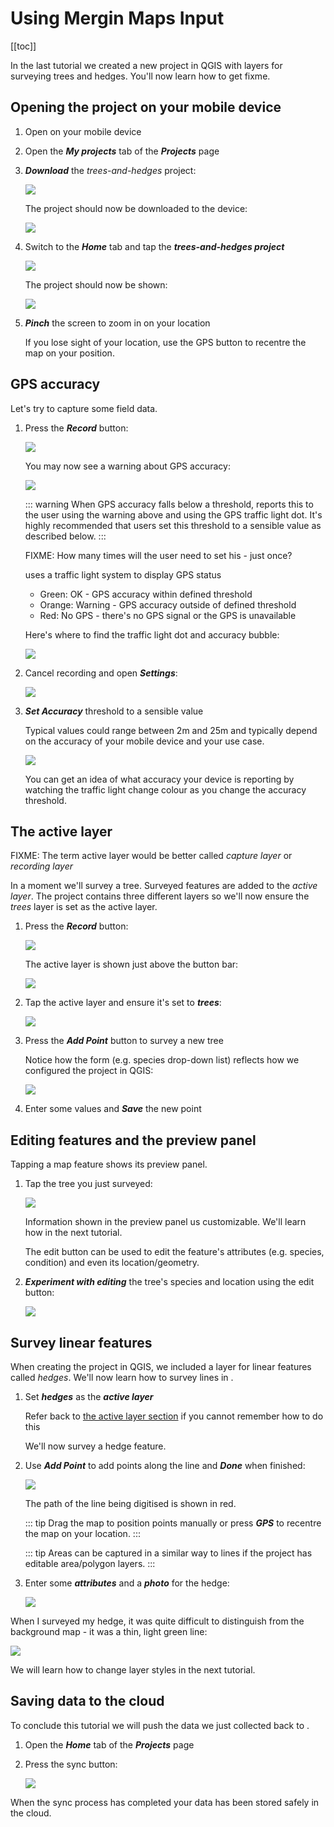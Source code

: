 # Using Mergin Maps Input

[[toc]]

In the last tutorial we created a new <MainPlatformName /> project in QGIS with layers for surveying trees and hedges. You'll now learn how to get fixme.


## Opening the project on your mobile device 

1. Open <MobileAppName /> on your mobile device
2. Open the ***My projects*** tab of the ***Projects*** page
3. ***Download*** the *trees-and-hedges* project:

	![](./merginmaps-mobile-download-my-project.jpg)

	The project should now be downloaded to the device:

	![](./merginmaps-mobile-project-downloading.jpg)

4. Switch to the ***Home*** tab and tap the ***trees-and-hedges project***

	![](./merginmaps-mobile-open-project.jpg)

	The project should now be shown:

	![](./merginmaps-mobile-project-opened.jpg)

5. ***Pinch*** the screen to zoom in on your location

	If you lose sight of your location, use the GPS button to recentre the map on your position.


## GPS accuracy

Let's try to capture some field data.

1. Press the ***Record*** button:

	![](./merginmaps-mobile-record-button.jpg)

	You may now see a warning about GPS accuracy:

	![](./merginmaps-mobile-gps-accuracy-warning.jpg)

	::: warning
	When GPS accuracy falls below a threshold, <MobileAppName /> reports this to the user using the warning above and using the GPS traffic light dot. It's highly recommended that users set this threshold to a sensible value as described below.
	:::

	FIXME: How many times will the user need to set his - just once?

	<MobileAppName /> uses a traffic light system to display GPS status

	* Green: OK - GPS accuracy within defined threshold
	* Orange: Warning - GPS accuracy outside of defined threshold
	* Red: No GPS - there's no GPS signal or the GPS is unavailable

	Here's where to find the traffic light dot and accuracy bubble:

	![](./merginmaps-mobile-accuracy-spot-and-bubble.jpg)

2. Cancel recording and open ***Settings***:

	![](./merginmaps-mobile-open-settings.jpg)

3. ***Set Accuracy*** threshold to a sensible value

	Typical values could range between 2m and 25m and typically depend on the accuracy of your mobile device and your use case.

	![](./merginmaps-mobile-setting-accuracy-threshold.jpg)

	You can get an idea of what accuracy your device is reporting by watching the traffic light change colour as you change the accuracy threshold.


## The active layer

FIXME: The term active layer would be better called *capture layer* or *recording layer*

In a moment we'll survey a tree. Surveyed features are added to the *active layer*. The project contains three different layers so we'll now ensure the *trees* layer is set as the active layer.

1. Press the ***Record*** button:

	![](./merginmaps-mobile-start-record.jpg)

	The active layer is shown just above the button bar:

	![](./merginmaps-mobile-active-layer.jpg)

2. Tap the active layer and ensure it's set to ***trees***:

	![](./merginmaps-mobile-active-layer-set-to-trees.jpg)

3. Press the ***Add Point*** button to survey a new tree

	Notice how the form (e.g. species drop-down list) reflects how we configured the project in QGIS:

	![](./merginmaps-mobile-forms-with-drop-down.jpg)

4. Enter some values and ***Save*** the new point


## Editing features and the preview panel

Tapping a map feature shows its preview panel.

1. Tap the tree you just surveyed:

	![](./merginmaps-mobile-default-preview-panel.jpg)

	Information shown in the preview panel us customizable. We'll learn how in the next tutorial.

	The edit button can be used to edit the feature's attributes (e.g. species, condition) and even its location/geometry.

2. ***Experiment with editing*** the tree's species and location using the edit button:

	 ![](./merginmaps-mobile-edit-button.jpg)


## Survey linear features

When creating the project in QGIS, we included a layer for linear features called *hedges*. We'll now learn how to survey lines in <MobileAppName />.

1. Set ***hedges*** as the ***active layer***

	Refer back to [the active layer section](#the-active-layer) if you cannot remember how to do this

	We'll now survey a hedge feature.

2. Use ***Add Point*** to add points along the line and ***Done*** when finished:

	![](./merginmaps-mobile-digitising-line.jpg)

	The path of the line being digitised is shown in red.

	::: tip
	Drag the map to position points manually or press ***GPS*** to recentre the map on your location.
	:::

	::: tip
	Areas can be captured in a similar way to lines if the project has editable area/polygon layers.
	:::

3. Enter some ***attributes*** and a ***photo*** for the hedge:

	![](./merginmaps-mobile-hedge-attributes-and-photo.jpg)

When I surveyed my hedge, it was quite difficult to distinguish from the background map - it was a thin, light green line: 

![](./merginmaps-mobile-poor-symbology.jpg)

We will learn how to change layer styles in the next tutorial.


## Saving data to the cloud

To conclude this tutorial we will push the data we just collected back to <MainPlatformName />.

1. Open the ***Home*** tab of the ***Projects*** page
2. Press the sync button:

	![](./merginmaps-mobile-sync-project.jpg)

When the sync process has completed your data has been stored safely in the cloud.
